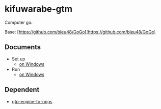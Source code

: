 # kifuwarabe-gtm

Computer go.  

Base: [https://github.com/bleu48/GoGo](https://github.com/bleu48/GoGo)  

## Documents

* Set up
  * [on Windows](./doc/set-up-app-on-windows.md)
* Run
  * [on Windows](./doc/run-app-on-windows.md)

## Dependent

* [gtp-engine-to-nngs](https://github.com/muzudho/gtp-engine-to-nngs)
